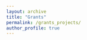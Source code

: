 ```yaml
---
layout: archive
title: "Grants"
permalink: /grants_projects/
author_profile: true
---
```

<ol>

</ol>
